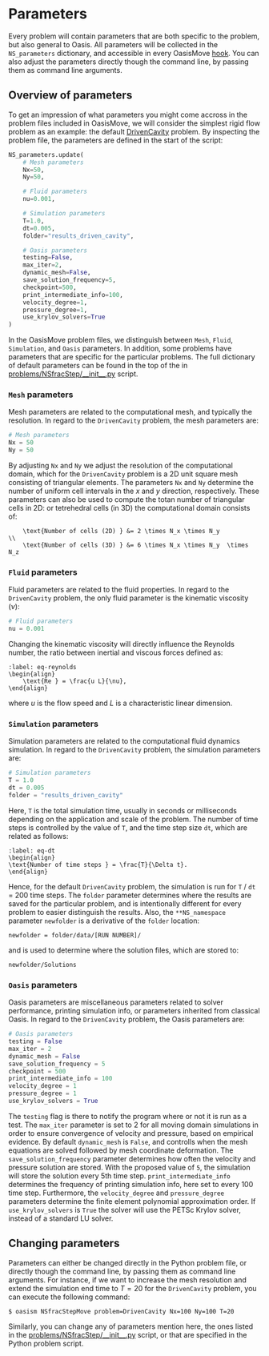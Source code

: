 # Parameters

Every problem will contain parameters that are both specific to the problem, but also general to Oasis. All parameters
will be collected in the `NS_parameters` dictionary, and accessible in every OasisMove [hook](gs:hooks). You can also
adjust the parameters directly though the command line, by passing them as command line arguments.

## Overview of parameters

To get an impression of what parameters you might come accross in the problem files included in OasisMove, we will
consider the simplest rigid flow problem as an example: the
default [DrivenCavity](https://github.com/KVSlab/OasisMove/blob/main/src/oasismove/problems/NSfracStep/DrivenCavity.py)
problem. By inspecting the problem file, the parameters are defined in the start of the script:

```python
NS_parameters.update(
    # Mesh parameters
    Nx=50,
    Ny=50,

    # Fluid parameters
    nu=0.001,

    # Simulation parameters
    T=1.0,
    dt=0.005,
    folder="results_driven_cavity",

    # Oasis parameters
    testing=False,
    max_iter=2,
    dynamic_mesh=False,
    save_solution_frequency=5,
    checkpoint=500,
    print_intermediate_info=100,
    velocity_degree=1,
    pressure_degree=1,
    use_krylov_solvers=True
)
```

In the OasisMove problem files, we distinguish between `Mesh`, `Fluid`, `Simulation`, and `Oasis` parameters. In
addition, some problems have parameters that are specific for the particular problems. The full dictionary of default
parameters can be found in the top of the
in [problems/NSfracStep/\_\_init\_\_.py](https://github.com/KVSlab/OasisMove/blob/main/src/oasismove/problems/NSfracStep/__init__.py)
script.

### `Mesh` parameters

Mesh parameters are related to the computational mesh, and typically the resolution. In regard to the `DrivenCavity`
problem, the mesh parameters are:

```python
# Mesh parameters
Nx = 50
Ny = 50
```

By adjusting `Nx` and `Ny` we adjust the resolution of the computational domain, which for the `DrivenCavity` problem is
a 2D unit square mesh consisting of triangular elements. The parameters `Nx` and `Ny` determine the number of uniform
cell intervals in the $x$ and $y$ direction, respectively. These parameters can also be used to compute the totan number
of triangular cells in 2D: or tetrehedral cells (in 3D) the computational domain consists of:

```{math}
    \text{Number of cells (2D) } &= 2 \times N_x \times N_y             \\
    \text{Number of cells (3D) } &= 6 \times N_x \times N_y  \times N_z 
```
### `Fluid` parameters

Fluid parameters are related to the fluid properties. In regard to the `DrivenCavity`
problem, the only fluid parameter is the kinematic viscosity ($\nu$):

```python
# Fluid parameters
nu = 0.001
```

Changing the kinematic viscosity will directly influence the Reynolds number, the ratio between inertial and viscous
forces defined as:

```{math}
:label: eq-reynolds
\begin{align}
    \text{Re } = \frac{u L}{\nu}, 
\end{align}
```

where $u$ is the flow speed and $L$ is a characteristic linear dimension.

### `Simulation` parameters

Simulation parameters are related to the computational fluid dynamics simulation. In regard to the `DrivenCavity`
problem, the simulation parameters are:

```python
# Simulation parameters
T = 1.0
dt = 0.005
folder = "results_driven_cavity"
```

Here, `T` is the total simulation time, usually in seconds or milliseconds depending on the application and scale of the
problem. The number of time steps is controlled by the value of `T`, and the time step size `dt`, which are related as
follows:

```{math}
:label: eq-dt
\begin{align}
\text{Number of time steps } = \frac{T}{\Delta t}.
\end{align}
```

Hence, for the default `DrivenCavity` problem, the simulation is run for `T` / `dt` = 200 time steps. The `folder`
parameter determines where the results are saved for the particular problem, and is intentionally different for every
problem to easier distinguish the results. Also, the `**NS_namespace` parameter `newfolder` is a derivative of
the `folder` location:

```console
newfolder = folder/data/[RUN NUMBER]/ 
```

and is used to determine where the solution files, which are stored to:

```console
newfolder/Solutions 
```

### `Oasis` parameters

Oasis parameters are miscellaneous parameters related to solver performance, printing simulation info, or parameters
inherited from classical Oasis. In regard to the `DrivenCavity` problem, the Oasis parameters are:

```python
# Oasis parameters
testing = False
max_iter = 2
dynamic_mesh = False
save_solution_frequency = 5
checkpoint = 500
print_intermediate_info = 100
velocity_degree = 1
pressure_degree = 1
use_krylov_solvers = True
```

The `testing` flag is there to notify the program where or not it is run as a test. The `max_iter` parameter is set to 2
for all moving domain simulations in order to ensure convergence of velocity and pressure, based on empirical evidence.
By default `dynamic_mesh` is `False`, and controlls when the mesh equations are solved followed by mesh coordinate
deformation. The `save_solution_frequency` parameter determines how often the velocity and pressure solution are stored.
With the proposed value of `5`, the simulation will store the solution every 5th time step. `print_intermediate_info`
determines the frequency of printing simulation info, here set to every 100 time step. Furthermore,
the `velocity_degree` and `pressure_degree` parameters determine the finite element polynomial approximation order.
If `use_krylov_solvers` is `True` the solver will use the PETSc Krylov solver, instead of a standard LU solver.

## Changing parameters

Parameters can either be changed directly in the Python problem file, or directly though the command line, by passing
them as command line arguments. For instance, if we want to increase the mesh resolution and extend the simulation end
time to $T=20$ for the `DrivenCavity` problem, you can execute the following command:

``` console
$ oasism NSfracStepMove problem=DrivenCavity Nx=100 Ny=100 T=20  
```

Similarly, you can change any of parameters mention here, the ones listed in
the [problems/NSfracStep/\_\_init\_\_.py](https://github.com/KVSlab/OasisMove/blob/main/src/oasismove/problems/NSfracStep/__init__.py)
script, or that are specified in the Python problem script.
